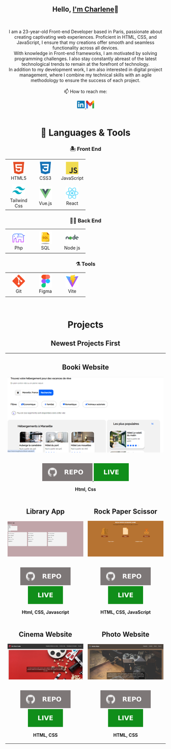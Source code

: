 <h2 align="center">Hello, <a href="https://github.com/oduncica" 
  title="Profile">I'm Charlene</a>👋</h2>
<br>
<p align="center">
  I am a 23-year-old Front-end Developer based in Paris, passionate about creating captivating web experiences. Proficient in HTML, CSS, and JavaScript, I ensure that my creations offer smooth and seamless functionality across all devices. <br>
With knowledge in Front-end frameworks, I am motivated by solving programming challenges. I also stay constantly abreast of the latest technological trends to remain at the forefront of technology. <br>
In addition to my development work, I am also interested in digital project management, where I combine my technical skills with an agile methodology to ensure the success of each project.
 <br>
 <br>
  📫 How to reach me:
</p>

<div align='center'>
  <a href="https://www.linkedin.com/in/cica-charlene-odunlami/"> 
    <img src="icons/linkedin.svg" alt="LinkedIn" height="25" width='25' />
  </a>
  <a href="mailto: oduncica@gmail.com"> 
    <img src="icons/gmail.svg" alt="Gmail" height="25" width='25' />
  </a>
</div>
<br>

<h1 align="center">🚀 Languages & Tools</h1>

<h3 align='center'>🏝️ Front End</h3>

<table align="center">
  <tr>
    <td align="center" height="70" width="70">
      <img src="icons/html5.svg" alt="HTML" width="40" height="40"/>
      <br/>HTML5
    </td>
    <td align="center" height="70" width="70">
      <img src="icons/css3.svg" alt="CSS3" width="40" height="40"/>
      <br/>CSS3
    </td>
    <td align="center" height="70" width="70">
      <img src="icons/javascript.svg" alt="JavaScript" width="40" height="40"/>
      <br/>JavaScript
    </td>
 
  
  
  </tr>

  <tr>
  <td align="center" height="70" width="70">
      <img src="icons/tailwind.svg" alt="TypeScript" width="40" height="40"/>
      <br/>Tailwind Css
    </td>
   <td align="center" height="70" width="70">
      <img src="icons/vue.svg" alt="Vue" width="40" height="40"/>
      <br/>Vue.js
    </td>
   <td align="center" height="70" width="70">
      <img src="icons/react.svg" alt="React" width="40" height="40"/>
      <br/>React
    </td>
  </tr>
</table>

<h3 align='center'>👷🏻 Back End</h3>

<table align="center">
  <tr>
    <td align="center" height="70" width="70">
      <img src="icons/php.png" alt="Nest.js" width="40" height="40"/>
      <br/>Php
    </td>
    <td align="center" height="70" width="70">
      <img src="icons/sql.png" alt="sql" width="40" height="40"/>
      <br/>SQL
    </td>
    <td align="center" height="70" width="70">
      <img src="icons/node.svg" alt="node" width="40" height="40"/>
      <br/>Node js
    </td>
  </tr>
</table>

<h3 align='center'>⚗️ Tools</h3>

<table align="center">
  <tr>
    <td align="center" height="70" width="70">
      <img src="icons/git.svg" alt="Git" width="40" height="40"/>
      <br/>Git
    </td>
  
  <td align="center" height="70" width="70">
      <img src="icons/figma.svg" alt="Figma" width="40" height="40"/>
      <br/>Figma

  </td>
      <td align="center" height="70" width="70">
      <img src="icons/vite.svg" alt="Vite" width="40" height="40"/>
      <br/>Vite
    </td>
  </tr>
</table>

<br>

<h1 align="center">Projects</h1>

<h2 align="center">Newest Projects First</h2>

<table>
  <tr>
    <td colspan="2">
      <h2 align='center'>Booki Website</h2>
      <div align='center'>  
        <a href='https://oduncica.github.io/Booki-website/'>
          <img src='img/booki-site.png' alt='CV Creator project'/>
        </a>
        <br>
        <br>
        <p>
          <a href='https://github.com/oduncica/Booki-website'>
            <img src="icons/repo.svg"/>
          </a>
          <a href='https://oduncica.github.io/Booki-website/'>
            <img src='icons/live.svg'/>
          </a>
        </p>
        <p><strong>Html, Css</strong></p>
      </div>
    </td>
  </tr>
  <tr>
    <td width='50%'>
    <h2 align='center'>Library App</h2>
      <div align='center'>  
        <a href='https://oduncica.github.io/Library-app/'>
          <img src='img/Library-app.png' alt='CV Creator project'/>
        </a>
        <br>
        <br>
        <p>
          <a href='https://github.com/oduncica/Library-app'>
            <img src="icons/repo.svg"/>
          </a>
          <a href='https://oduncica.github.io/Library-app/'>
            <img src='icons/live.svg'/>
          </a>
        </p>
        <p><strong>Html, CSS, Javascript</strong></p>
      </div></td>
    <td width='50%'>
      <h2 align='center'>Rock Paper Scissor</h2>
      <div align='center'>  
        <a href='https://github.com/oduncica/Rock-paper-scissors'>
          <img src='img/rock.png' alt='Tic Tac Toe project'/>
        </a>
        <br>
        <br>
        <p>
          <a href='https://oduncica.github.io/Rock-paper-scissors/'>
            <img src="icons/repo.svg"/>
          </a>
          <a href='https://oduncica.github.io/Rock-paper-scissors/'>
            <img src='icons/live.svg'/>
          </a>
        </p>
        <p><strong>HTML, CSS, JavaScript</strong></p>
      </div>
    </td>
  </tr>
  <tr>
    <td width='50%'>
      <h2 align='center'>Cinema Website</h2>
      <div align='center'>  
        <a href='https://oduncica.github.io/library/'>
          <img src='img/cinema.png' alt='library'/>
        </a>
        <br>
        <br>
        <p>
          <a href='https://github.com/oduncica/cinema'>
            <img src="icons/repo.svg"/>
          </a>
          <a href='https://oduncica.github.io/cinema/'>
            <img src='icons/live.svg'/>
          </a>
        </p>
        <p><strong>HTML, CSS</strong></p>
      </div>
    </td>
    <td width='50%'>
      <h2 align="center">Photo Website</h2>
      <div align="center">  
        <a href='https://oduncica.github.io/admin-dashboard/'>
          <img src="img/photo.png" alt="dashboard"/>
        </a>
        <br>
        <br>
        <p>
          <a href='https://github.com/oduncica/Photo'>
            <img src="icons/repo.svg"/>
          </a>
          <a href="https://oduncica.github.io/Photo/">
            <img src="icons/live.svg"/>
          </a>
        </p>
        <p><strong>HTML, CSS</strong></p>
      </div>
    </td>
  </tr>
</table>
